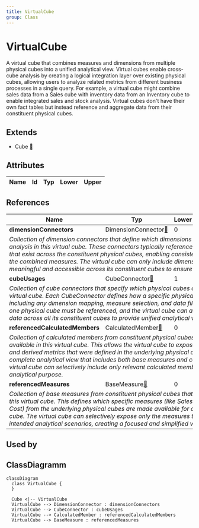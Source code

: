 ```yaml
---
title: VirtualCube
group: Class
---
```


# VirtualCube<a name="class-virtualcube"></a>

A virtual cube that combines measures and dimensions from multiple physical cubes into a unified analytical view. Virtual cubes enable cross-cube analysis by creating a logical integration layer over existing physical cubes, allowing users to analyze related metrics from different business processes in a single query. For example, a virtual cube might combine sales data from a Sales cube with inventory data from an Inventory cube to enable integrated sales and stock analysis. Virtual cubes don't have their own fact tables but instead reference and aggregate data from their constituent physical cubes.
## Extends
- Cube [🔗](./class-Cube)
## Attributes

<table>
  <thead>
    <tr>
      <th>Name</th>
      <th>Id</th>
      <th>Typ</th>
      <th>Lower</th>
      <th>Upper</th>
    </tr>
  </thead>
  <tbody>
  </tbody>
</table>

## References

<table>
  <thead>
    <tr>
      <th>Name</th>
      <th>Typ</th>
      <th>Lower</th>
      <th>Upper</th>
      <th>Containment</th>
    </tr>
  </thead>
  <tbody>
    <tr>
      <td><strong>dimensionConnectors</strong></td>
      <td>DimensionConnector<a href="./class-DimensionConnector">🔗</a></td>
      <td>0</td>
      <td>&infin;</td>
      <td>false</td>
    </tr>
    <tr>
      <td colspan="5"><em>Collection of dimension connectors that define which dimensions are available for analysis in this virtual cube. These connectors typically reference shared dimensions that exist across the constituent physical cubes, enabling consistent slicing and dicing of the combined measures. The virtual cube can only include dimensions that are meaningful and accessible across its constituent cubes to ensure query coherence.</em></td>
    </tr>
    <tr>
      <td><strong>cubeUsages</strong></td>
      <td>CubeConnector<a href="./class-CubeConnector">🔗</a></td>
      <td>1</td>
      <td>&infin;</td>
      <td>true</td>
    </tr>
    <tr>
      <td colspan="5"><em>Collection of cube connectors that specify which physical cubes contribute data to this virtual cube. Each CubeConnector defines how a specific physical cube is integrated, including any dimension mapping, measure selection, and data filtering rules. At least one physical cube must be referenced, and the virtual cube can aggregate and correlate data across all its constituent cubes to provide unified analytical views.</em></td>
    </tr>
    <tr>
      <td><strong>referencedCalculatedMembers</strong></td>
      <td>CalculatedMember<a href="./class-CalculatedMember">🔗</a></td>
      <td>0</td>
      <td>&infin;</td>
      <td>false</td>
    </tr>
    <tr>
      <td colspan="5"><em>Collection of calculated members from constituent physical cubes that should be made available in this virtual cube. This allows the virtual cube to expose complex calculations and derived metrics that were defined in the underlying physical cubes, providing a complete analytical view that includes both base measures and computed values. The virtual cube can selectively include only relevant calculated members for its intended analytical purpose.</em></td>
    </tr>
    <tr>
      <td><strong>referencedMeasures</strong></td>
      <td>BaseMeasure<a href="./class-BaseMeasure">🔗</a></td>
      <td>0</td>
      <td>&infin;</td>
      <td>false</td>
    </tr>
    <tr>
      <td colspan="5"><em>Collection of base measures from constituent physical cubes that should be included in this virtual cube. This defines which specific measures (like Sales Amount, Quantity, Cost) from the underlying physical cubes are made available for analysis in the virtual cube. The virtual cube can selectively expose only the measures that are relevant for its intended analytical scenarios, creating a focused and simplified view for users.</em></td>
    </tr>
  </tbody>
</table>



## Used by


## ClassDiagramm

```mermaid
classDiagram
  class VirtualCube {
  }

  Cube <|-- VirtualCube
  VirtualCube --> DimensionConnector : dimensionConnectors
  VirtualCube --> CubeConnector : cubeUsages
  VirtualCube --> CalculatedMember : referencedCalculatedMembers
  VirtualCube --> BaseMeasure : referencedMeasures

```
